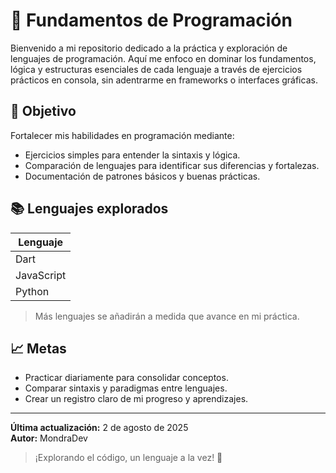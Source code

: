 # 🧠 Fundamentos de Programación

Bienvenido a mi repositorio dedicado a la práctica y exploración de lenguajes de programación. Aquí me enfoco en dominar los fundamentos, lógica y estructuras esenciales de cada lenguaje a través de ejercicios prácticos en consola, sin adentrarme en frameworks o interfaces gráficas.

## 🎯 Objetivo

Fortalecer mis habilidades en programación mediante:

- Ejercicios simples para entender la sintaxis y lógica.
- Comparación de lenguajes para identificar sus diferencias y fortalezas.
- Documentación de patrones básicos y buenas prácticas.

## 📚 Lenguajes explorados

| Lenguaje   |
|------------|
| Dart       |
| JavaScript |
| Python     |


> Más lenguajes se añadirán a medida que avance en mi práctica.

## 📈 Metas

- Practicar diariamente para consolidar conceptos.
- Comparar sintaxis y paradigmas entre lenguajes.
- Crear un registro claro de mi progreso y aprendizajes.

---

**Última actualización:** 2 de agosto de 2025  
**Autor:** MondraDev

> ¡Explorando el código, un lenguaje a la vez! 🚀
